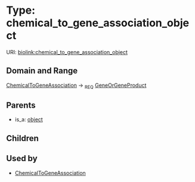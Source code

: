 
# Type: chemical_to_gene_association_object




URI: [biolink:chemical_to_gene_association_object](https://w3id.org/biolink/vocab/chemical_to_gene_association_object)


## Domain and Range

[ChemicalToGeneAssociation](ChemicalToGeneAssociation.md) ->  <sub>REQ</sub> [GeneOrGeneProduct](GeneOrGeneProduct.md)

## Parents

 *  is_a: [object](object.md)

## Children


## Used by

 * [ChemicalToGeneAssociation](ChemicalToGeneAssociation.md)
